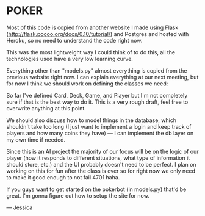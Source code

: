 POKER
=====

Most of this code is copied from another website I made using Flask (http://flask.pocoo.org/docs/0.10/tutorial/) and Postgres and hosted with Heroku, so no need to understand the code right now.

This was the most lightweight way I could think of to do this, all the technologies used have a very low learning curve.

Everything other than "models.py" almost everything is copied from the previous website right now. I can explain everything at our next meeting, but for now I think we should work on defining the classes we need:

So far I've defined Card, Deck, Game, and Player but I'm not completely sure if that is the best way to do it. This is a very rough draft, feel free to overwrite anything at this point.

We should also discuss how to model things in the database, which shouldn't take too long (I just want to implement a login and keep track of players and how many coins they have) — I can implement the db layer on my own time if needed.

Since this is an AI project the majority of our focus will be on the logic of our player (how it responds to different situations, what type of information it should store, etc.) and the UI probably doesn't need to be perfect. I plan on working on this for fun after the class is over so for right now we only need to make it good enough to not fail 4701 haha.

If you guys want to get started on the pokerbot (in models.py) that'd be great. I'm gonna figure out how to setup the site for now. 

— Jessica
